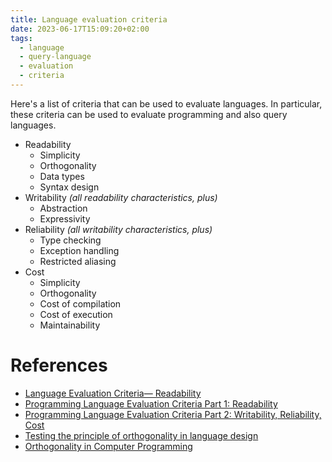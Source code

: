 ```yaml
---
title: Language evaluation criteria
date: 2023-06-17T15:09:20+02:00
tags:
  - language
  - query-language
  - evaluation
  - criteria
---
```


Here's a list of criteria that can be used to evaluate languages. In particular, these criteria can be used to evaluate programming and also query languages.

<!--more-->

- Readability
	- Simplicity
	- Orthogonality
	- Data types
	- Syntax design
- Writability *(all readability characteristics, plus)*
	- Abstraction
	- Expressivity
- Reliability *(all writability characteristics, plus)*
	- Type checking
	- Exception handling
	- Restricted aliasing
- Cost
	- Simplicity
	- Orthogonality
	- Cost of compilation
	- Cost of execution
	- Maintainability


# References

- [Language Evaluation Criteria— Readability](https://medium.com/swlh/language-evaluation-criteria-readability-cde47a46f20)
- [Programming Language Evaluation Criteria Part 1: Readability](https://medium.com/@thisisfordeveloper/programming-language-evaluation-criteria-part-1-readability-d0872ef5d266)
- [Programming Language Evaluation Criteria Part 2: Writability, Reliability, Cost](https://medium.com/@thisisfordeveloper/programming-language-evaluation-criteria-part-2-writability-reliability-cost-6c3029c9d957)
- [Testing the principle of orthogonality in language design](https://dl.acm.org/doi/10.1207/s15327051hci0402_1)
- [Orthogonality in Computer Programming](https://www.baeldung.com/cs/orthogonality-cs-programming-languages-software-databases)